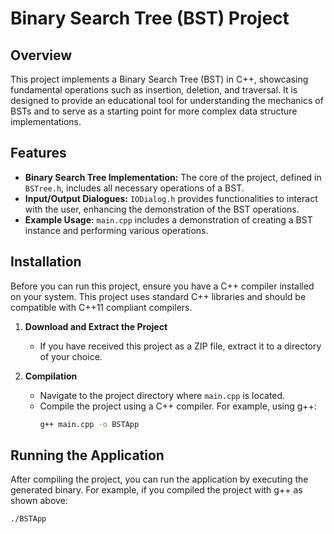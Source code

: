 # Binary Search Tree (BST) Project

## Overview

This project implements a Binary Search Tree (BST) in C++, showcasing fundamental operations such as insertion, deletion, and traversal. It is designed to provide an educational tool for understanding the mechanics of BSTs and to serve as a starting point for more complex data structure implementations.

## Features

- **Binary Search Tree Implementation:** The core of the project, defined in `BSTree.h`, includes all necessary operations of a BST.
- **Input/Output Dialogues:** `IODialog.h` provides functionalities to interact with the user, enhancing the demonstration of the BST operations.
- **Example Usage:** `main.cpp` includes a demonstration of creating a BST instance and performing various operations.

## Installation

Before you can run this project, ensure you have a C++ compiler installed on your system. This project uses standard C++ libraries and should be compatible with C++11 compliant compilers.

1. **Download and Extract the Project**
   - If you have received this project as a ZIP file, extract it to a directory of your choice.

2. **Compilation**
   - Navigate to the project directory where `main.cpp` is located.
   - Compile the project using a C++ compiler. For example, using g++:
     ```sh
     g++ main.cpp -o BSTApp
     ```

## Running the Application

After compiling the project, you can run the application by executing the generated binary. For example, if you compiled the project with g++ as shown above:

```sh
./BSTApp
